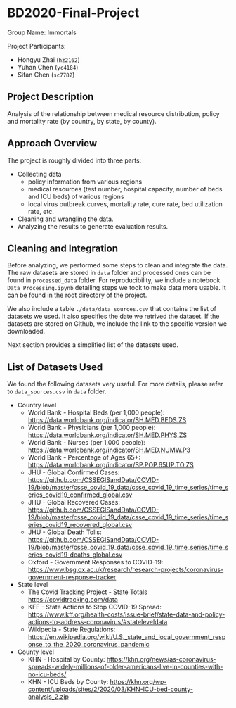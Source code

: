 # BD2020-Final-Project

Group Name: Immortals

Project Participants:
- Hongyu Zhai (`hz2162`)
- Yuhan Chen (`yc4184`)
- Sifan Chen (`sc7782`)

## Project Description

Analysis of the relationship between medical resource distribution, policy and mortality rate (by country, by state, by county).

## Approach Overview

The project is roughly divided into three parts:

- Collecting data
    - policy information from various regions
    - medical resources (test number, hospital capacity, number of beds and ICU beds) of various regions
    - local virus outbreak curves, mortality rate, cure rate, bed utilization rate, etc. 
- Cleaning and wrangling the data.
- Analyzing the results to generate evaluation results.

## Cleaning and Integration

Before analyzing, we performed some steps to clean and integrate the data. The raw datasets are stored in `data` folder and processed ones can be found in  `processed_data` folder. For reproducibility, we include a notebook `Data Processing.ipynb` detailing steps we took to make data more usable. It can be found in the root directory of the project.

We also include a table `./data/data_sources.csv` that contains the list of datasets we used. It also specifies the date we retrived the dataset. If the datasets are stored on Github, we include the link to the specific version we downloaded.

Next section provides a simplified list of the datasets used.

## List of Datasets Used

We found the following datasets very useful. For more details, please refer to `data_sources.csv` in `data` folder.

- Country level
    - World Bank - Hospital Beds (per 1,000 people): https://data.worldbank.org/indicator/SH.MED.BEDS.ZS
    - World Bank - Physicians (per 1,000 people): https://data.worldbank.org/indicator/SH.MED.PHYS.ZS
    - World Bank - Nurses (per 1,000 people): https://data.worldbank.org/indicator/SH.MED.NUMW.P3
    - World Bank - Percentage of Ages 65+: https://data.worldbank.org/indicator/SP.POP.65UP.TO.ZS
    - JHU - Global Confirmed Cases: https://github.com/CSSEGISandData/COVID-19/blob/master/csse_covid_19_data/csse_covid_19_time_series/time_series_covid19_confirmed_global.csv
    - JHU - Global Recovered Cases: https://github.com/CSSEGISandData/COVID-19/blob/master/csse_covid_19_data/csse_covid_19_time_series/time_series_covid19_recovered_global.csv
    - JHU - Global Death Tolls:	https://github.com/CSSEGISandData/COVID-19/blob/master/csse_covid_19_data/csse_covid_19_time_series/time_series_covid19_deaths_global.csv
    - Oxford - Government Responses to COVID-19: https://www.bsg.ox.ac.uk/research/research-projects/coronavirus-government-response-tracker
- State level
    - The Covid Tracking Project - State Totals https://covidtracking.com/data
    - KFF - State Actions to Stop COVID-19 Spread: https://www.kff.org/health-costs/issue-brief/state-data-and-policy-actions-to-address-coronavirus/#stateleveldata
    - Wikipedia - State Regulations: https://en.wikipedia.org/wiki/U.S._state_and_local_government_response_to_the_2020_coronavirus_pandemic
- County level
    - KHN - Hospital by County: https://khn.org/news/as-coronavirus-spreads-widely-millions-of-older-americans-live-in-counties-with-no-icu-beds/
    - KHN - ICU Beds by County: https://khn.org/wp-content/uploads/sites/2/2020/03/KHN-ICU-bed-county-analysis_2.zip